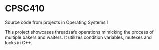# CPSC410
Source code from projects in Operating Systems I

This project showcases threadsafe operations mimicking the process of multiple bakers and waiters. It utilizes condition variables,
mutexes and locks in C++.

